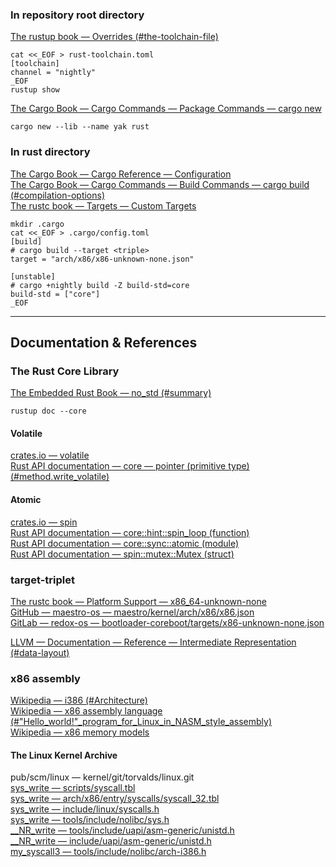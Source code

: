 
### In repository root directory
[The rustup book — Overrides (#the-toolchain-file)](https://rust-lang.github.io/rustup/overrides.html#the-toolchain-file)  
```
cat <<_EOF > rust-toolchain.toml
[toolchain]
channel = "nightly"
_EOF
rustup show
```

[The Cargo Book — Cargo Commands — Package Commands — cargo new](https://doc.rust-lang.org/cargo/commands/cargo-new.html)  
```
cargo new --lib --name yak rust
```

### In rust directory
[The Cargo Book — Cargo Reference — Configuration](https://doc.rust-lang.org/cargo/reference/config.html)  
[The Cargo Book — Cargo Commands — Build Commands — cargo build (#compilation-options)](https://doc.rust-lang.org/cargo/commands/cargo-build.html#compilation-options)  
[The rustc book — Targets — Custom Targets](https://doc.rust-lang.org/rustc/targets/custom.html)  
```
mkdir .cargo
cat <<_EOF > .cargo/config.toml
[build]
# cargo build --target <triple>
target = "arch/x86/x86-unknown-none.json"

[unstable]
# cargo +nightly build -Z build-std=core
build-std = ["core"]
_EOF
```

---

## Documentation & References

### The Rust Core Library
[The Embedded Rust Book — no\_std (#summary)](https://docs.rust-embedded.org/book/intro/no-std.html#summary)  
```
rustup doc --core
```

#### Volatile
[crates.io — volatile](https://crates.io/crates/volatile)  
[Rust API documentation — core — pointer (primitive type) (#method.write_volatile)](https://doc.rust-lang.org/stable/core/primitive.pointer.html#method.write_volatile)  

#### Atomic
[crates.io — spin](https://crates.io/crates/spin)  
[Rust API documentation — core::hint::spin_loop (function)](https://doc.rust-lang.org/stable/core/hint/fn.spin_loop.html)  
[Rust API documentation — core::sync::atomic (module)](https://doc.rust-lang.org/stable/core/sync/atomic/index.html)  
[Rust API documentation — spin::mutex::Mutex (struct)](https://docs.rs/spin/0.9.8/spin/mutex/struct.Mutex.html)  

### target-triplet
[The rustc book — Platform Support — x86_64-unknown-none](https://doc.rust-lang.org/rustc/platform-support/x86_64-unknown-none.html)  
[GitHub — maestro-os — maestro/kernel/arch/x86/x86.json](https://github.com/maestro-os/maestro/blob/master/kernel/arch/x86/x86.json)  
[GitLab — redox-os — bootloader-coreboot/targets/x86-unknown-none.json](https://gitlab.redox-os.org/redox-os/bootloader-coreboot/-/blob/master/targets/x86-unknown-none.json)  

[LLVM — Documentation — Reference — Intermediate Representation (#data-layout)](https://llvm.org/docs/LangRef.html#data-layout)  

### x86 assembly
[Wikipedia — i386 (#Architecture)](https://en.wikipedia.org/wiki/I386#Architecture)  
[Wikipedia — x86 assembly language (#"Hello_world!"_program_for_Linux_in_NASM_style_assembly)](https://en.wikipedia.org/wiki/X86_assembly_language#"Hello_world!"_program_for_Linux_in_NASM_style_assembly)  
[Wikipedia — x86 memory models](https://en.wikipedia.org/wiki/X86_memory_models)  

#### The Linux Kernel Archive
pub/scm/linux — kernel/git/torvalds/linux.git  
[sys_write — scripts/syscall.tbl](https://web.git.kernel.org/pub/scm/linux/kernel/git/torvalds/linux.git/tree/scripts/syscall.tbl#n83)  
[sys_write — arch/x86/entry/syscalls/syscall_32.tbl](https://web.git.kernel.org/pub/scm/linux/kernel/git/torvalds/linux.git/tree/arch/x86/entry/syscalls/syscall_32.tbl)  
[sys_write — include/linux/syscalls.h](https://web.git.kernel.org/pub/scm/linux/kernel/git/torvalds/linux.git/tree/include/linux/syscalls.h#n476)  
[sys_write — tools/include/nolibc/sys.h](https://web.git.kernel.org/pub/scm/linux/kernel/git/torvalds/linux.git/tree/tools/include/nolibc/sys.h#n1246)  
[__NR_write — tools/include/uapi/asm-generic/unistd.h](https://web.git.kernel.org/pub/scm/linux/kernel/git/torvalds/linux.git/tree/tools/include/uapi/asm-generic/unistd.h#n174)  
[__NR_write — include/uapi/asm-generic/unistd.h](https://web.git.kernel.org/pub/scm/linux/kernel/git/torvalds/linux.git/tree/include/uapi/asm-generic/unistd.h#n174)  
[my_syscall3 — tools/include/nolibc/arch-i386.h](https://web.git.kernel.org/pub/scm/linux/kernel/git/torvalds/linux.git/tree/tools/include/nolibc/arch-i386.h#n78)  

